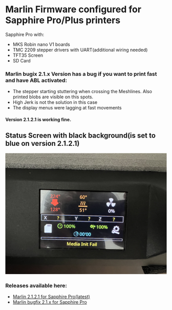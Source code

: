 # Marlin Firmware configured for Sapphire Pro/Plus printers
Sapphire Pro with:
- MKS Robin nano V1 boards
- TMC 2209 stepper drivers with UART(additional wiring needed)
- TFT35 Screen
- SD Card

### Marlin bugix 2.1.x Version has a bug if you want to print fast and have ABL activated:
- The stepper starting stuttering when crossing the Meshlines. Also printed blobs are visible on this spots.
- High Jerk is not the solution in this case
- The display menus were lagging at fast movements
#### Version 2.1.2.1 is working fine.

## Status Screen with black background(is set to blue on version 2.1.2.1)

![alt text](https://github.com/Discharge87/Marlin_for_Sapphire/blob/main/Sapphire_status_display.jpg)


### Releases available here:
- [Marlin 2.1.2.1 for Sapphire Pro(latest)](https://github.com/Discharge87/Marlin_for_Sapphire/releases/tag/Version_Sapphire_2.1.2.1)
- [Marlin bugfix 2.1.x for Sapphire Pro](https://github.com/Discharge87/Marlin_for_Sapphire/releases/tag/Version_Sapphire_bugfix_2.1.x)
